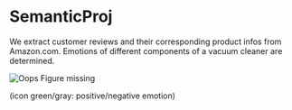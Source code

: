# SemanticProj

We extract customer reviews and their corresponding product infos from Amazon.com. Emotions of different components of a vacuum cleaner are determined.

![Oops Figure missing](https://i.imgur.com/1oxIkkT.png)

(icon green/gray: positive/negative emotion)

